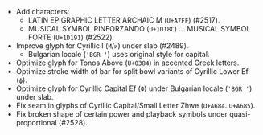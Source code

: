 * Add characters:
  - LATIN EPIGRAPHIC LETTER ARCHAIC M (`U+A7FF`) (#2517).
  - MUSICAL SYMBOL RINFORZANDO (`U+1D18C`) ... MUSICAL SYMBOL FORTE (`U+1D191`) (#2522).
* Improve glyph for Cyrillic I (`И`/`и`) under slab (#2489).
  - Bulgarian locale (`'BGR '`) uses original style for capital.
* Optimize glyph for Tonos Above (`U+0384`) in accented Greek letters.
* Optimize stroke width of bar for split bowl variants of Cyrillic Lower Ef (`ф`).
* Optimize glyph for Cyrillic Capital Ef (`Ф`) under Bulgarian locale (`'BGR '`) under slab.
* Fix seam in glyphs of Cyrillic Capital/Small Letter Zhwe (`U+A684`..`U+A685`).
* Fix broken shape of certain power and playback symbols under quasi-proportional (#2528).
